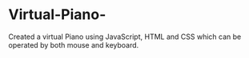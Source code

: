 # Virtual-Piano-
Created a virtual Piano using JavaScript, HTML and CSS which can be operated by both mouse and keyboard.
